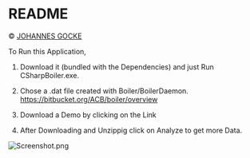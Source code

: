 # README #

© [JOHANNES GOCKE](http://steamcommunity.com/id/master117/)

To Run this Application, 
1. Download it (bundled with the Dependencies) and just Run CSharpBoiler.exe.

2. Chose a .dat file created with Boiler/BoilerDaemon. https://bitbucket.org/ACB/boiler/overview

3. Download a Demo by clicking on the Link

4. After Downloading and Unzippig click on Analyze to get more Data.

![Screenshot.png](https://bitbucket.org/repo/Az8xKM/images/1492217440-Screenshot.png)